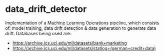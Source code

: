 # data_drift_detector

Implementation of a Machine Learning Operations pipeline, which consists of: model training, data drift detection & data generation to generate data drift. 
Databases being used are:
- https://archive.ics.uci.edu/ml/datasets/bank+marketing
- https://archive.ics.uci.edu/ml/datasets/statlog+(german+credit+data)
